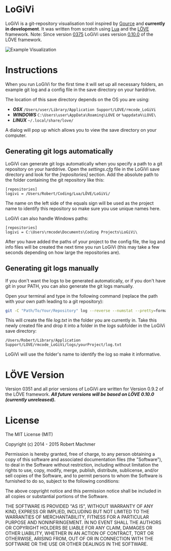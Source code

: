 # LoGiVi

LoGiVi is a git-repository visualisation tool inspired by [Gource](http://gource.io/) and __currently in development__. It was written from scratch using [Lua](http://www.lua.org/) and the [LÖVE](https://love2d.org/) framework. Note: Since version [0375](https://github.com/rm-code/logivi/releases/tag/0375) LoGiVi uses version [0.10.0](https://love2d.org/wiki/0.10.0) of the LÖVE framework. 

![Example Visualization](https://github.com/rm-code/logivi/wiki/media/logivi_0312.gif)

# Instructions
When you run LoGiVi for the first time it will set up all necessary folders, an example git log and a config file in the save directory on your harddrive. 

The location of this save directory depends on the OS you are using:

- ***OSX*** ```/Users/user/Library/Application Support/LOVE/rmcode_LoGiVi```
- ***WINDOWS*** ```C:\Users\user\AppData\Roaming\LOVE``` or ```%appdata%\LOVE\```
- ***LINUX*** ```~/.local/share/love/```

A dialog will pop up which allows you to view the save directory on your computer.

## Generating git logs automatically
LoGiVi can generate git logs automatically when you specify a path to a git repository on your harddrive. Open the _settings.cfg_ file in the LoGiVi save directory and look for the _[repositories]_ section. Add the absolute path to the folder containing the git repository like this:

```
[repositories]
logivi = /Users/Robert/Coding/Lua/LÖVE/LoGiVi/
```
The name on the left side of the equals sign will be used as the project name to identify this repository so make sure you use unique names here. 

LoGiVi can also handle Windows paths:

```
[repositories]
logivi = C:\Users\rmcode\Documents\Coding Projects\LoGiVi\
```
After you have added the paths of your project to the config file, the log and info files will be created the next time you run LoGiVi (this may take a few seconds depending on how large the repositories are). 

## Generating git logs manually
If you don't want the logs to be generated automatically, or if you don't have git in your PATH, you can also generate the git logs manually. 

Open your terminal and type in the following command (replace the path with your own path leading to a git repository):

```bash
git -C "Path/To/Your/Repository" log --reverse --numstat --pretty=format:"info: %an|%ae|%ct" --name-status --no-merges > log.txt
```
This will create the file _log.txt_ in the folder you are currently in. Take this newly created file and drop it into a folder in the _logs_ subfolder in the LoGiVi save directory:

```
/Users/Robert/Library/Application Support/LOVE/rmcode_LoGiVi/logs/yourProject/log.txt
```
LoGiVi will use the folder's name to identify the log so make it informative.

# LÖVE Version
Version 0351 and all prior versions of LoGiVi are written for Version 0.9.2 of the LÖVE framework. ___All future versions will be based on LÖVE 0.10.0 (currently unreleased).___

# License

The MIT License (MIT)

Copyright (c) 2014 - 2015 Robert Machmer

Permission is hereby granted, free of charge, to any person obtaining a copy of this software and associated documentation files (the "Software"), to deal in the Software without restriction, including without limitation the rights to use, copy, modify, merge, publish, distribute, sublicense, and/or sell copies of the Software, and to permit persons to whom the Software is furnished to do so, subject to the following conditions:

The above copyright notice and this permission notice shall be included in all copies or substantial portions of the Software.

THE SOFTWARE IS PROVIDED "AS IS", WITHOUT WARRANTY OF ANY KIND, EXPRESS OR IMPLIED, INCLUDING BUT NOT LIMITED TO THE WARRANTIES OF MERCHANTABILITY, FITNESS FOR A PARTICULAR PURPOSE AND NONINFRINGEMENT. IN NO EVENT SHALL THE AUTHORS OR COPYRIGHT HOLDERS BE LIABLE FOR ANY CLAIM, DAMAGES OR OTHER LIABILITY, WHETHER IN AN ACTION OF CONTRACT, TORT OR OTHERWISE, ARISING FROM, OUT OF OR IN CONNECTION WITH THE SOFTWARE OR THE USE OR OTHER DEALINGS IN THE SOFTWARE.
